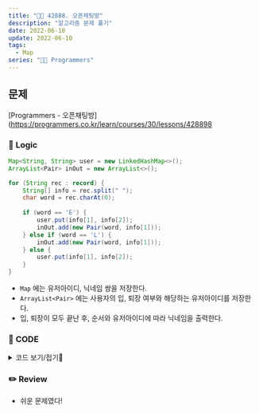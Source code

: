 ```yaml
---
title: "👩‍💻 42888. 오픈채팅방"
description: "알고리즘 문제 풀기"
date: 2022-06-10
update: 2022-06-10
tags:
  - Map
series: "👩‍💻 Programmers"
---
```


## 문제
[Programmers - 오픈채팅방](https://programmers.co.kr/learn/courses/30/lessons/428898

### 📍 **Logic**

```java
Map<String, String> user = new LinkedHashMap<>();
ArrayList<Pair> inOut = new ArrayList<>();

for (String rec : record) {
    String[] info = rec.split(" ");
    char word = rec.charAt(0);
    
    if (word == 'E') {
        user.put(info[1], info[2]);
        inOut.add(new Pair(word, info[1]));
    } else if (word == 'L') {
        inOut.add(new Pair(word, info[1]));
    } else {
        user.put(info[1], info[2]);
    }
}
```

- `Map` 에는 유저아이디, 닉네임 쌍을 저장한다.
- `ArrayList<Pair>` 에는 사용자의 입, 퇴장 여부와 해당하는 유저아이디를 저장한다.
- 입, 퇴장이 모두 끝난 후, 순서와 유저아이디에 따라 닉네임을 출력한다.

### 📄 **CODE**

<details>
  <summary>코드 보기/접기💫</summary>
    <div markdown="1">

    import java.util.*;

    class Pair {
        char command;
        String name;
        
        public Pair(char command, String name) {
            this.command = command;
            this.name = name;
        }
    }

    class Solution {
        static String in = "님이 들어왔습니다.";
        static String out = "님이 나갔습니다.";
        
        public String[] solution(String[] record) {
            // user는 유저아이디와 해당하는 닉네임을 저장
            // inOut은 사용자의 입장, 퇴장 여부와 해당하는 유저아이디를 저장
            Map<String, String> user = new LinkedHashMap<>();
            ArrayList<Pair> inOut = new ArrayList<>();
            
            for (String rec : record) {
                String[] info = rec.split(" ");
                char word = rec.charAt(0);
                
                if (word == 'E') {
                    user.put(info[1], info[2]);
                    inOut.add(new Pair(word, info[1]));
                } else if (word == 'L') {
                    inOut.add(new Pair(word, info[1]));
                } else {
                    user.put(info[1], info[2]);
                }
            }
            
            String[] answer = new String[inOut.size()];
            int idx = 0;
            for (Pair p : inOut) {
                StringBuilder sb = new StringBuilder(user.get(p.name));
                
                sb.append(p.command == 'E' ? in : out);
                
                answer[idx] = sb.toString();
                idx++;
            }
            
            return answer;
        }
    }
  	</div>
</details>

### ✏️ **Review**
- 쉬운 문제였다!